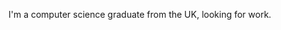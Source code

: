 I'm a computer science graduate from the UK, looking for work.
<!---
jbeavis/jbeavis is a ✨ special ✨ repository because its `README.md` (this file) appears on your GitHub profile.
You can click the Preview link to take a look at your changes.
--->
